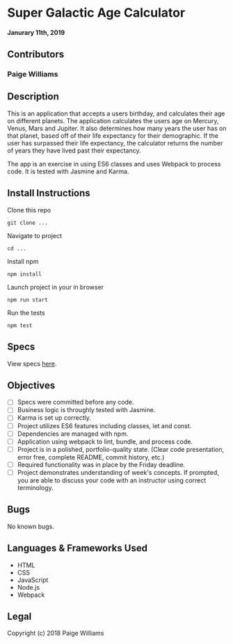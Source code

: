 # Super Galactic Age Calculator

#### Janurary 11th, 2019

## Contributors

### **Paige Williams**

## Description

This is an application that accepts a users birthday, and calculates their age on different planets. The application calculates the users age on Mercury, Venus, Mars and Jupiter. It also determines how many years the user has on that planet, based off of their life expectancy for their demographic. If the user has surpassed their life expectancy, the calculator returns the number of years they have lived past their expectancy.

The app is an exercise in using ES6 classes and uses Webpack to process code. It is tested with Jasmine and Karma.

## Install Instructions

Clone this repo

```
git clone ...
```

Navigate to project

```
cd ...
```

Install npm

```
npm install
```

Launch project in your in browser

```
npm run start
```

Run the tests

```
npm test
```
## Specs  

View specs [here](https://github.com/paigewilliams/providore-website/tree/master/spec/models).

## Objectives

- [ ] Specs were committed before any code.
- [ ] Business logic is throughly tested with Jasmine.
- [ ] Karma is set up correctly.
- [ ] Project utilizes ES6 features including classes, let and const.
- [ ] Dependencies are managed with npm.
- [ ] Application using webpack to lint, bundle, and process code.
- [ ] Project is in a polished, portfolio-quality state. (Clear code presentation, error free, complete README, commit history, etc.)
- [ ] Required functionality was in place by the Friday deadline.
- [ ] Project demonstrates understanding of week's concepts. If prompted, you are able to discuss your code with an instructor using correct terminology.

## Bugs

No known bugs. 

## Languages & Frameworks Used

* HTML
* CSS
* JavaScript
* Node.js
* Webpack

## Legal

Copyright (c) 2018 Paige Williams
